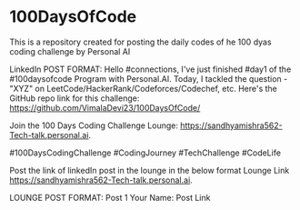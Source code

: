 # 100DaysOfCode
This is a repository created for posting the daily codes of he 100 dyas coding challenge by Personal AI


LinkedIn POST FORMAT: 
Hello #connections,
I've just finished #day1  of the #100daysofcode Program with Personal.AI.
Today, I tackled the question - "XYZ" on LeetCode/HackerRank/Codeforces/Codechef, etc.
Here's the GitHub repo link for this challenge:
https://github.com/VimalaDevi23/100DaysOfCode/


Join the 100 Days Coding Challenge Lounge:
https://sandhyamishra562-Tech-talk.personal.ai.

#100DaysCodingChallenge #CodingJourney #TechChallenge #CodeLife

Post the link of linkedIn post in the lounge in the below format
Lounge Link
https://sandhyamishra562-Tech-talk.personal.ai.

LOUNGE POST FORMAT:
Post 1
Your Name:
Post Link
